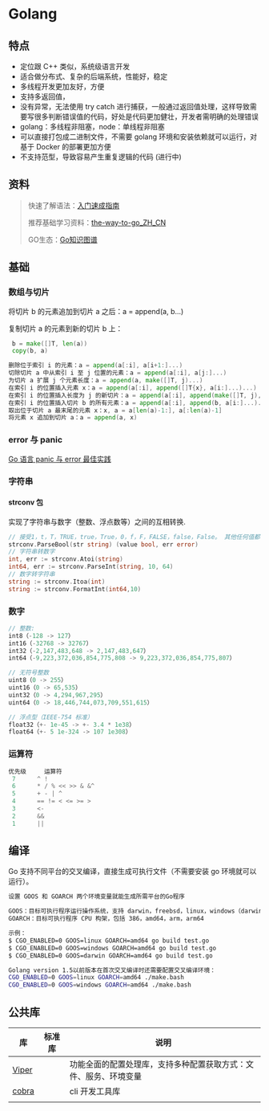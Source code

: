# Golang

## 特点

- 定位跟 C++ 类似，系统级语言开发
- 适合做分布式、复杂的后端系统，性能好，稳定
- 多线程开发更加友好，方便
- 支持多返回值，
- 没有异常，无法使用 try catch 进行捕获，一般通过返回值处理，这样导致需要写很多判断错误值的代码，好处是代码更加健壮，开发者需明确的处理错误
- golang：多线程非阻塞，node：单线程非阻塞
- 可以直接打包成二进制文件，不需要 golang 环境和安装依赖就可以运行，对基于 Docker 的部署更加方便
- 不支持范型，导致容易产生重复逻辑的代码 (进行中)

## 资料

> 快速了解语法：[入门速成指南](https://learnku.com/go/t/24715)
>
> 推荐基础学习资料：[the-way-to-go_ZH_CN](https://github.com/unknwon/the-way-to-go_ZH_CN) 
>
> GO生态：[Go知识图谱](https://www.processon.com/view/link/5a9ba4c8e4b0a9d22eb3bdf0#map)

## 基础

### 数组与切片

将切片 b 的元素追加到切片 a 之后：a = append(a, b...)

复制切片 a 的元素到新的切片 b 上：

```go
 b = make([]T, len(a))
 copy(b, a)
```

```go
删除位于索引 i 的元素：a = append(a[:i], a[i+1:]...)
切除切片 a 中从索引 i 至 j 位置的元素：a = append(a[:i], a[j:]...)
为切片 a 扩展 j 个元素长度：a = append(a, make([]T, j)...)
在索引 i 的位置插入元素 x：a = append(a[:i], append([]T{x}, a[i:]...)...)
在索引 i 的位置插入长度为 j 的新切片：a = append(a[:i], append(make([]T, j), a[i:]...)...)
在索引 i 的位置插入切片 b 的所有元素：a = append(a[:i], append(b, a[i:]...)...)
取出位于切片 a 最末尾的元素 x：x, a = a[len(a)-1:], a[:len(a)-1]
将元素 x 追加到切片 a：a = append(a, x)
```

### error 与 panic

[Go 语言 panic 与 error 最佳实践](https://zhuanlan.zhihu.com/p/87345297)

### 字符串

#### strconv 包

实现了字符串与数字（整数、浮点数等）之间的互相转换.

```go
// 接受1，t，T，TRUE，true，True，0，f，F，FALSE，false，False。 其他任何值都将返回错误
strconv.ParseBool(str string) (value bool, err error) 
// 字符串转数字
int, err := strconv.Atoi(string)
int64, err := strconv.ParseInt(string, 10, 64)
// 数字转字符串
string := strconv.Itoa(int)
string := strconv.FormatInt(int64,10)
```

### 数字

```go
// 整数:
int8（-128 -> 127）
int16（-32768 -> 32767）
int32（-2,147,483,648 -> 2,147,483,647）
int64（-9,223,372,036,854,775,808 -> 9,223,372,036,854,775,807）

// 无符号整数
uint8（0 -> 255）
uint16（0 -> 65,535）
uint32（0 -> 4,294,967,295）
uint64（0 -> 18,446,744,073,709,551,615）

// 浮点型（IEEE-754 标准）
float32（+- 1e-45 -> +- 3.4 * 1e38）
float64（+- 5 1e-324 -> 107 1e308）
```

### 运算符

```go
优先级     运算符
 7      ^ !
 6      * / % << >> & &^
 5      + - | ^
 4      == != < <= >= >
 3      <-
 2      &&
 1      ||
```

## 编译

Go 支持不同平台的交叉编译，直接生成可执行文件（不需要安装 go 环境就可以运行）。

```bash
设置 GOOS 和 GOARCH 两个环境变量就能生成所需平台的Go程序

GOOS：目标可执行程序运行操作系统，支持 darwin，freebsd，linux，windows（darwin代表苹果电脑的系统）
GOARCH：目标可执行程序 CPU 构架，包括 386，amd64，arm，arm64

示例：
$ CGO_ENABLED=0 GOOS=linux GOARCH=amd64 go build test.go
$ CGO_ENABLED=0 GOOS=windows GOARCH=amd64 go build test.go
$ CGO_ENABLED=0 GOOS=darwin GOARCH=amd64 go build test.go

Golang version 1.5以前版本在首次交叉编译时还需要配置交叉编译环境：
CGO_ENABLED=0 GOOS=linux GOARCH=amd64 ./make.bash
CGO_ENABLED=0 GOOS=windows GOARCH=amd64 ./make.bash
```

## 公共库

| 库                                      | 标准库 | 说明                                                         |
| --------------------------------------- | ------ | ------------------------------------------------------------ |
| [Viper](https://github.com/spf13/viper) |        | 功能全面的配置处理库，支持多种配置获取方式：文件、服务、环境变量 |
| [cobra](https://github.com/spf13/cobra) |        | cli 开发工具库                                               |
|                                         |        |                                                              |

